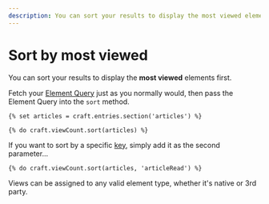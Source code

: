```yaml
---
description: You can sort your results to display the most viewed elements first. Fetch your Element Query just as you normally would, then pass it into the sort method.
---
```


# Sort by most viewed

You can sort your results to display the **most viewed** elements first.

Fetch your [Element Query](https://craftcms.com/docs/3.x/element-queries.html) just as you normally would, then pass the Element Query into the `sort` method.

```twig
{% set articles = craft.entries.section('articles') %}

{% do craft.viewCount.sort(articles) %}
```

If you want to sort by a specific [key](/using-a-unique-key/), simply add it as the second parameter...

```twig
{% do craft.viewCount.sort(articles, 'articleRead') %}
```

Views can be assigned to any valid element type, whether it's native or 3rd party.
